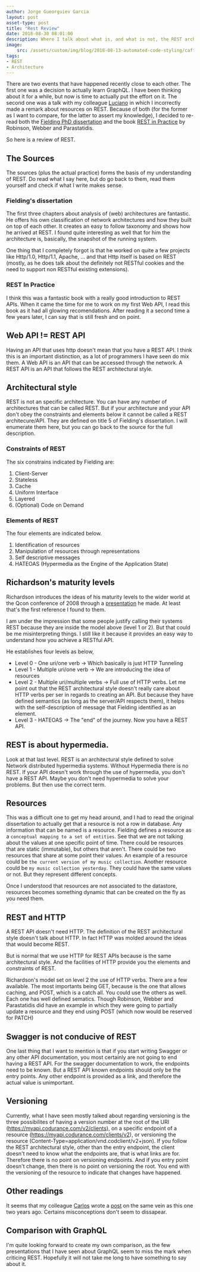 ```yaml
---
author: Jorge Gueorguiev Garcia
layout: post
asset-type: post
title: "Rest Review"
date: 2018-08-30 08:01:00
description: Where I talk about what is, and what is not, the REST architecture.
image: 
    src: /assets/custom/img/blog/2018-08-13-automated-code-styling/caffeine-coffe-cup-6347.jpg
tags: 
- REST
- Architecture
---
```


There are two events that have happened recently close to each other. The first one was a decision to actually learn GraphQL. I have been thinking about it for a while, but now is time to actually put the effort on it. The second one was a talk with my colleague [Luciano](https://codurance.com/publications/author/luciano-palma/) in which I incorrectly made a remark about resources on REST. Because of both (for the former as I want to compare, for the latter to assert my knowledge), I decided to re-read both the [Fielding PhD dissertation](https://www.ics.uci.edu/~fielding/pubs/dissertation/top.htm) and the book [REST in Practice](http://restinpractice.com/book/) by Robinson, Webber and Parastatidis.

So here is a review of REST.

## The Sources

The sources (plus the actual practice) forms the basis of my understanding of REST. Do read what I say here, but do go back to them, read them yourself and check if what I write makes sense.

### Fielding's dissertation

The first three chapters about analysis of (web) architectures are fantastic. He offers his own classification of network architectures and how they built on top of each other. It creates an easy to follow taxonomy and shows how he arrived at REST. I found quite interesting as well that for him the architecture is, basically, the snapshot of the running system.

One thing that I completely forgot is that he worked on quite a few projects like Http/1.0, Http/1.1, Apache, ... and that Http itself is based on REST (mostly, as he does talk about the definitely not RESTful cookies and the need to support non RESTful existing extensions).

### REST In Practice

I think this was a fantastic book with a really good introduction to REST APIs. When it came the time for me to work on my first Web API, I read this book as it had all glowing recomendations. After reading it a second time a few years later, I can say that is still fresh and on point.

## Web API != REST API

Having an API that uses http doesn't mean that you have a REST API. I think this is an important distinction, as a lot of programmers I have seen do mix them. A Web API is an API that can be accessed through the network. A REST API is an API that follows the REST architectural style.

## Architectural style
REST is not an specific architecture. You can have any number of architectures that can be called REST. But if your architecture and your API don't obey the constraints and elements below it cannot be called a REST architecure/API. They are defined on title 5 of Fielding's dissertation. I will enumerate them here, but you can go back to the source for the full description.

### Constraints of REST
The six constrains indicated by Fielding are:

1. Client-Server
2. Stateless
3. Cache
4. Uniform Interface
5. Layered 
6. (Optional) Code on Demand

###  Elements of REST
The four elements are indicated below.

1. Identification of resources
2. Manipulation of resources through representations
3. Self descriptive messages
4. HATEOAS (Hypermedia as the Engine of the Application State)

## Richardson's maturity levels

Richardson introduces the ideas of his maturity levels to the wider world at the Qcon conference of 2008 through a [presentation](https://www.crummy.com/writing/speaking/2008-QCon/) he made. At least that's the first reference I found to them.

I am under the impression that some people justify calling their systems REST because they are inside the model above (level 1 or 2). But that could be me misinterpreting things. I still like it because it provides an easy way to understand how you achieve a RESTful API.

He establishes four levels as below, 

* Level 0 - One uri/one verb -> Which basically is just HTTP Tunneling
* Level 1 - Multiple uri/one verb -> We are introducing the idea of resources
* Level 2 - Multiple uri/multiple verbs -> Full use of HTTP verbs. Let me point out that the REST architectural style doesn't really care about HTTP verbs per ser in regards to creating an API. But because they have defined semantics (as long as the server/API respects them), it helps with the self-description of message that Fielding identified as an element.
* Level 3 - HATEOAS -> The "end" of the journey. Now you have a REST API.

## REST is about hypermedia.

Look at that last level. REST is an architectural style defined to solve Network distributed hypermedia systems. Without Hypermedia there is no REST. If your API doesn't work through the use of hypermedia, you don't have a REST API. Maybe you don't need hypermedia to solve your problems. But then use the correct term.

## Resources

This was a difficult one to get my head around, and I had to read the original dissertation to actually get that a resource is not a row in database. Any information that can be named is a resource. Fielding defines a resource as a `conceptual mapping to a set of entities`. See that we are not talking about the values at one specific point of time. There could be resources that are static (immutable), but others that aren't. There could be two resources that share at some point their values. An example of a resource could be `the current version of my music collection`. Another resource could be `my music collection yesterday`. They could have the same values or not. But they represent different concepts.

Once I understood that resources are not associated to the datastore, resources becomes something dynamic that can be created on the fly as you need them.

## REST and HTTP

A REST API  doesn't need HTTP. The definition of the REST architectural style doesn't talk about HTTP. In fact HTTP was molded around the ideas that would become REST.

But is normal that we use HTTP for REST APIs because is the same architectural style. And the facilities of HTTP provide you the elements and constraints of REST.

Richardson's model set on level 2 the use of HTTP verbs. There are a few available. The most importants being GET, because is the one that allows caching, and POST, which is a catch all. You could use the others as well. Each one has well defined sematics. Though Robinson, Webber and Parastatidis did have an example in which they were going to partially update a resource and they end using POST (which now would be reserved for PATCH)

## Swagger is not conducive of REST

One last thing that I want to mention is that if you start writing Swagger or any other API documentation, you most certainly are not going to end having a REST API. For the swagger documentation to work, the endpoints need to be known. But a REST API known endpoints should only be the entry points. Any other endpoint is provided as a link, and therefore the actual value is unimportant.

## Versioning

Currently, what I have seen mostly talked about regarding versioning is the three possibilites of having a version number at the root of the URI (https://myapi.codurance.com/v2/clients), on a specific endpoint of a resource (https://myapi.codurance.com/clients/v2), or versioning the resource (Content-Type=application/vnd.codclient/v2+json). If you follow the REST architectural style, other than the entry endpoint, the client doesn't need to know what the endpoints are, that is what links are for. Therefore there is no point on versioning endpoints. And if you entry point doesn't change, then there is no point on versioning the root. You end with the versioning of the resource to indicate that changes have happened.

## Other readings

It seems that my colleague [Carlos](https://codurance.com/publications/author/carlos-morera-de-la-chica/) wrote a [post](https://codurance.com/2016/08/02/what-does-RESTful-really-mean/) on the same vein as this one two years ago. Certains misconceptions don't seem to dissapear. 

## Comparison with GraphQL

I'm quite looking forward to create my own comparison, as the few presentations that I have seen about GraphQL seem to miss the mark when criticing REST. Hopefully it will not take me long to have something to say about it.
